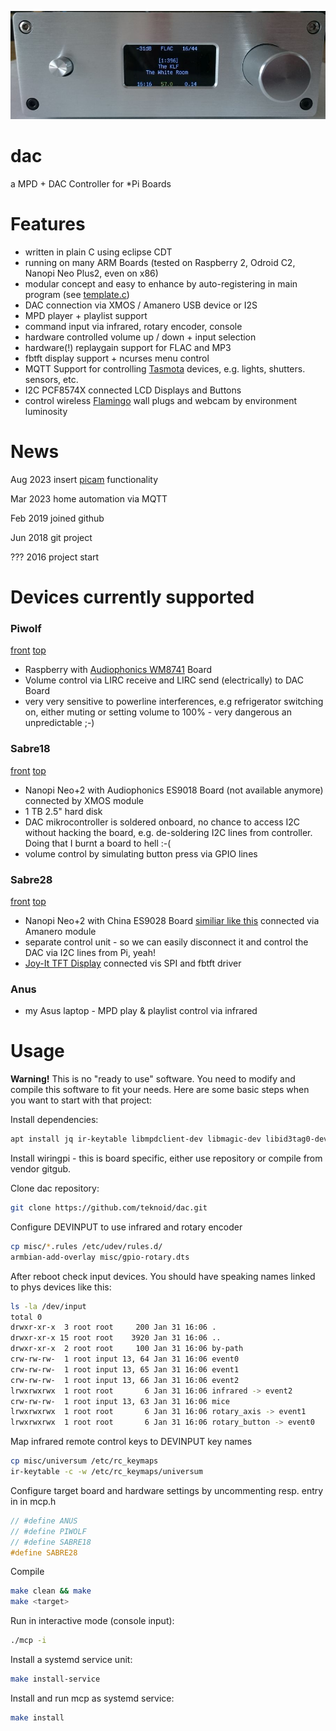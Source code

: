 ![DAC](pics/sabre28-display2.jpg)

# dac

a MPD + DAC Controller for *Pi Boards

# Features

* written in plain C using eclipse CDT
* running on many ARM Boards (tested on Raspberry 2, Odroid C2, Nanopi Neo Plus2, even on x86)
* modular concept and easy to enhance by auto-registering in main program (see [template.c](template.c))
* DAC connection via XMOS / Amanero USB device or I2S
* MPD player + playlist support
* command input via infrared, rotary encoder, console 
* hardware controlled volume up / down + input selection
* hardware(!) replaygain support for FLAC and MP3
* fbtft display support + ncurses menu control
* MQTT Support for controlling [Tasmota](https://tasmota.github.io/) devices, e.g. lights, shutters. sensors, etc.
* I2C PCF8574X connected LCD Displays and Buttons 
* control wireless [Flamingo](https://www.flamingo.eu/en-gb/flamingo-products/) wall plugs and webcam by environment luminosity

# News

Aug 2023 insert [picam](https://github.com/teknoid/picam) functionality

Mar 2023 home automation via MQTT

Feb 2019 joined github

Jun 2018 git project

??? 2016 project start  

# Devices currently supported

### Piwolf 

[front](pics/piwolf-front.jpg) [top](pics/piwolf-top.jpg)

* Raspberry with [Audiophonics WM8741](https://www.audiophonics.fr/en/diy-dac/audiophonics-wm8741-dac-volume-controller-wm8805-wm8741-p-7573.html) Board
* Volume control via LIRC receive and LIRC send (electrically) to DAC Board
* very very sensitive to powerline interferences, e.g refrigerator switching on, either muting or setting volume to 100% - very dangerous an unpredictable ;-) 

### Sabre18 

[front](pics/sabre18-front.jpg) [top](pics/sabre18-top.jpg)

* Nanopi Neo+2 with Audiophonics ES9018 Board (not available anymore) connected by XMOS module
* 1 TB 2.5" hard disk
* DAC mikrocontroller is soldered onboard, no chance to access I2C without hacking the board, e.g. de-soldering I2C lines from controller. Doing that I burnt a board to hell :-( 
* volume control by simulating button press via GPIO lines

### Sabre28 

[front](pics/sabre28-front.jpg) [top](pics/sabre28-top.jpg)

* Nanopi Neo+2 with China ES9028 Board [similiar like this](https://www.audiophonics.fr/en/diy-dac/ess-es9038pro-dac-module-i2s-xlr-32bit-384khz-dsd-with-screen-and-remote-control-p-12705.html) connected via Amanero module
* separate control unit - so we can easily disconnect it and control the DAC via I2C lines from Pi, yeah!
* [Joy-It TFT Display](http://anleitung.joy-it.net/?goods=1-8-tft-lcd-st7735) connected vis SPI and fbtft driver

### Anus

* my Asus laptop - MPD play & playlist control via infrared

# Usage

__Warning!__ This is no "ready to use" software. You need to modify and compile this software to fit your needs. Here are some basic steps when you want to start with that project:

Install dependencies:

```bash
apt install jq ir-keytable libmpdclient-dev libmagic-dev libid3tag0-dev libflac-dev libncurses-dev libcurl4-openssl-dev libmodbus-dev
```
Install wiringpi - this is board specific, either use repository or compile from vendor gitgub.

Clone dac repository:

```bash
git clone https://github.com/teknoid/dac.git
```
Configure DEVINPUT to use infrared and rotary encoder

```bash
cp misc/*.rules /etc/udev/rules.d/
armbian-add-overlay misc/gpio-rotary.dts
```
After reboot check input devices. You should have speaking names linked to phys devices like this:

```bash
ls -la /dev/input
total 0
drwxr-xr-x  3 root root     200 Jan 31 16:06 .
drwxr-xr-x 15 root root    3920 Jan 31 16:06 ..
drwxr-xr-x  2 root root     100 Jan 31 16:06 by-path
crw-rw-rw-  1 root input 13, 64 Jan 31 16:06 event0
crw-rw-rw-  1 root input 13, 65 Jan 31 16:06 event1
crw-rw-rw-  1 root input 13, 66 Jan 31 16:06 event2
lrwxrwxrwx  1 root root       6 Jan 31 16:06 infrared -> event2
crw-rw-rw-  1 root input 13, 63 Jan 31 16:06 mice
lrwxrwxrwx  1 root root       6 Jan 31 16:06 rotary_axis -> event1
lrwxrwxrwx  1 root root       6 Jan 31 16:06 rotary_button -> event0
```
Map infrared remote control keys to DEVINPUT key names

```bash
cp misc/universum /etc/rc_keymaps
ir-keytable -c -w /etc/rc_keymaps/universum

```
Configure target board and hardware settings by uncommenting resp. entry in in mcp.h 

```c
// #define ANUS
// #define PIWOLF
// #define SABRE18
#define SABRE28
```
Compile

```bash
make clean && make
make <target>
```
Run in interactive mode (console input):

```bash
./mcp -i
```
Install a systemd service unit:

```bash
make install-service
```
Install and run mcp as systemd service:

```bash
make install
```